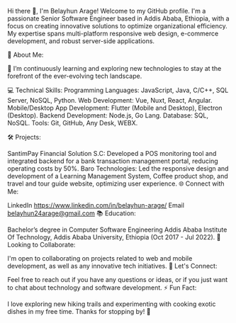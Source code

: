 Hi there 👋, I'm Belayhun Arage!
Welcome to my GitHub profile. I'm a passionate Senior Software Engineer based in Addis Ababa, Ethiopia, with a focus on creating innovative solutions to optimize organizational efficiency. My expertise spans multi-platform responsive web design, e-commerce development, and robust server-side applications.

🚀 About Me:

🌱 I’m continuously learning and exploring new technologies to stay at the forefront of the ever-evolving tech landscape.

💻 Technical Skills:
Programming Languages: JavaScript, Java, C/C++, SQL Server, NoSQL, Python.
Web Development: Vue, Nuxt, React, Angular.
Mobile/Desktop App Development: Flutter (Mobile and Desktop), Electron (Desktop).
Backend Development: Node.js, Go Lang.
Database: SQL, NoSQL.
Tools: Git, GitHub, Any Desk, WEBX.

🛠️ Projects:

SantimPay Financial Solution S.C: Developed a  POS monitoring tool and integrated backend for a bank transaction management portal, reducing operating costs by 50%.
Baro Technologies: Led the responsive design and development of a Learning Management System, Coffee product shop, and travel and tour guide website, optimizing user experience.
🌐 Connect with Me:

LinkedIn https://www.linkedin.com/in/belayhun-arage/
Email belayhun24arage@gmail.com
📚 Education:

Bachelor’s degree in Computer Software Engineering
Addis Ababa Institute Of Technology, Addis Ababa University, Ethiopia (Oct 2017 - Jul 2022).
👯 Looking to Collaborate:

I'm open to collaborating on projects related to web and mobile development, as well as any innovative tech initiatives.
💬 Let's Connect:

Feel free to reach out if you have any questions or ideas, or if you just want to chat about technology and software development.
⚡ Fun Fact:

I love exploring new hiking trails and experimenting with cooking exotic dishes in my free time.
Thanks for stopping by! 🚀
